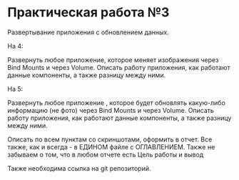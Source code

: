 # Практическая работа №3

Развертывание приложения с обновлением данных.

На 4:

  Развернуть любое приложение, которое меняет изображения через Bind Mounts и через Volume. Описать работу приложения, как работают данные компоненты, а также разницу между ними.

На 5:

  Развернуть любое приложение , которое будет обновлять какую-либо информацию (не фото) через  Bind Mounts и через Volume. Описать работу приложения, как работают данные компоненты, а также разницу между ними. 

Описать по всем пунктам со скриншотами, оформить в отчет. Все также, как и всегда - в ЕДИНОМ файле с ОГЛАВЛЕНИЕМ. Также не забываем о том, что в любом отчете есть Цель работы и вывод

Также необходима ссылка на git репозиторий.
